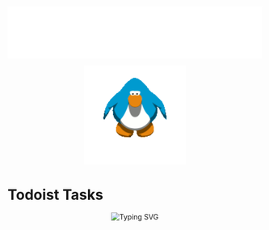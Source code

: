 <img src="images/impepebigotes-cropped.svg" align="center"
/>
<div align=center>
<a href="https://www.youtube.com/watch?v=2rYU25Fs4Pk&ab_channel=kxrreposts">
<img src="images/penguin.gif" width=40% alt="Penguin from the game 'Club Penguin' hittin some moves"/>
</a>
</div>

# Todoist Tasks

<!-- TODO-IST:START -->
<!-- TODO-IST:END -->


<!---
✔️
❌
<table align="center">
  <tr>
    <th><b>Complete?</b></th>
    <th><b>Task</b></th>
    <th><b>Repo</b></th>
  </tr>
  <tr>
    <td align="center">✔️</td>
    <td>Create this TODO list</td>
    <td><a href="https://github.com/PepeBigotes/PepeBigotes">/PepeBigotes</a></td>
  </tr>
  <tr>
    <td align="center">❌</td>
    <td>Maybe make this table update itself with some API</td>
    <td><a href="https://github.com/PepeBigotes/PepeBigotes">/PepeBigotes</a></td>
  </tr>
  <tr>
    <td align="center">❌</td>
    <td>Update Readme, delete scripts</td>
    <td><a href="https://github.com/PepeBigotes/improvedduckduino">/improvedduckduino</a></td>
  </tr>

</table>

--->


<p></p>

<div align="center">
<img src="https://readme-typing-svg.demolab.com?font=Comic+Neue&duration=3500&pause=2500&color=00FF00&center=true&vCenter=true&width=435&lines=Thanks+for+visiting+my+profile!;Consider+checking+my+work+while+you+are+here;Have+a+nice+day!" alt="Typing SVG" />
</div>
